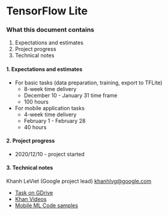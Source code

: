# TensorFlow Lite

### What this document contains

1. Expectations and estimates
2. Project progress
3. Technical notes


#### 1. Expectations and estimates 

* For basic tasks (data preparation, training, export to TFLite)
    * 8-week time delivery
    * December 10 - January 31 time frame
    * 100 hours
* For mobile application tasks
    * 4-week time delivery
    * February 1 - February 28
    * 40 hours
    
#### 2. Project progress

* 2020/12/10 - project started          

#### 3. Technical notes

Khanh LeViet (Google project lead) <khanhlvg@google.com>

* [Task on GDrive](https://docs.google.com/document/d/1WCgLAow69QsnDRaNXeMPtzQDV1-lBHp0LDzmfPD5pFY/edit?ts=5fd01c82#heading=h.sa5leom6iql9)
* [Khan Videos](https://www.youtube.com/results?search_query=khanh+leviet)
* [Mobile ML Code samples](https://docs.google.com/document/d/1WCgLAow69QsnDRaNXeMPtzQDV1-lBHp0LDzmfPD5pFY/edit?usp=sharing_eil&ts=5fd01c82)

